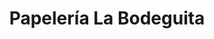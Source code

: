 ---
title: "Papelería La Bodeguita"
url: /camichin-de-jauja/papeleria-la-bodeguita/
shop: Schreibwaren
---